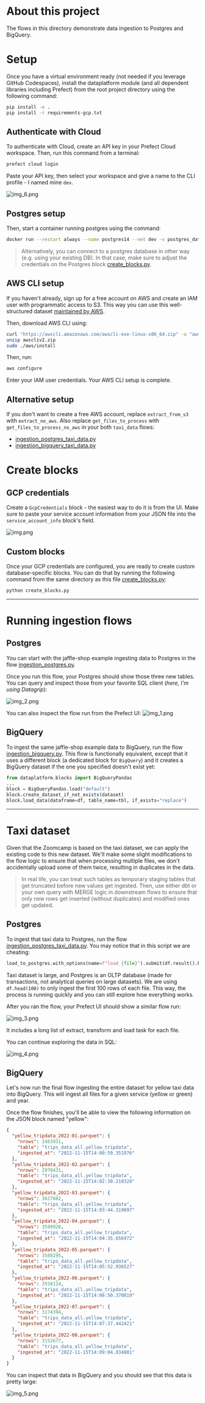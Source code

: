 # About this project

The flows in this directory demonstrate data ingestion to Postgres and BigQuery. 

# Setup

Once you have a virtual environment ready (not needed if you leverage GitHub Codespaces), install the dataplatform module (and all dependent libraries including Prefect) from the root project directory using the following command:

```bash
pip install -e .
pip install -r requirements-gcp.txt
```

## Authenticate with Cloud

To authenticate with Cloud, create an API key in your Prefect Cloud workspace. Then, run this command from a terminal:

```bash
prefect cloud login
```

Paste your API key, then select your workspace and give a name to the CLI profile - I named mine `dev`. 

![img_6.png](img_6.png)


## Postgres setup
Then, start a container running postgres using the command:

```bash
docker run --restart always --name postgres14 --net dev -v postgres_data:/var/lib/postgresql/data -p 5432:5432 -d -e POSTGRES_PASSWORD=postgres postgres:14
```

> Alternatively, you can connect to a postgres database in other way (e.g. using your existing DB). In that case, make sure to adjust the credentials on the Postgres block [create_blocks.py](create_blocks.py).


## AWS CLI setup

If you haven't already, sign up for a free account on AWS and create an IAM user with programmatic access to S3. This way you can use this well-structured dataset [maintained by AWS](https://registry.opendata.aws/nyc-tlc-trip-records-pds/). 

Then, download AWS CLI using:

```bash
curl "https://awscli.amazonaws.com/awscli-exe-linux-x86_64.zip" -o "awscliv2.zip"
unzip awscliv2.zip
sudo ./aws/install
```

Then, run:
```bash
aws configure
```

Enter your IAM user credentials. Your AWS CLI setup is complete. 

## Alternative setup

If you don't want to create a free AWS account, replace `extract_from_s3` with `extract_no_aws`. 
Also replace `get_files_to_process` with `get_files_to_process_no_aws` in your both `taxi_data` flows:
- [ingestion_postgres_taxi_data.py](ingestion_postgres_taxi_data.py)
- [ingestion_bigquery_taxi_data.py](ingestion_bigquery_taxi_data.py)


# Create blocks

## GCP credentials

Create a `GcpCredentials` block - the easiest way to do it is from the UI. Make sure to paste your service account information from your JSON file into the `service_account_info` block's field.

![img.png](img.png)

## Custom blocks

Once your GCP credentials are configured, you are ready to create custom database-specific blocks. You can do that by running the following command from the same directory as this file [create_blocks.py](create_blocks.py):

```bash
python create_blocks.py 
```

---

# Running ingestion flows

## Postgres

You can start with the jaffle-shop example ingesting data to Postgres in the flow [ingestion_postgres.py](ingestion_postgres.py).

Once you run this flow, your Postgres should show those three new tables. You can query and inspect those from your favorite SQL client (*here, I'm using Datagrip*):

![img_2.png](img_2.png)

You can also inspect the flow run from the Prefect UI:
![img_1.png](img_1.png)


## BigQuery

To ingest the same jaffle-shop example data to BigQuery, run the flow [ingestion_bigquery.py](ingestion_bigquery.py). This flow is functionally equivalent, except that it uses a different block (a dedicated block for `BigQuery`) and it creates a BigQuery dataset if the one you specified doesn't exist yet:

```python
from dataplatform.blocks import BigQueryPandas
...
block = BigQueryPandas.load("default")
block.create_dataset_if_not_exists(dataset)
block.load_data(dataframe=df, table_name=tbl, if_exists="replace")
```

---
# Taxi dataset

Given that the Zoomcamp is based on the taxi dataset, we can apply the existing code to this new dataset. We'll make some slight modifications to the flow logic to ensure that when processing multiple files, we don't accidentally upload some of them twice, resulting in duplicates in the data. 

> In real life, you can treat such tables as temporary staging tables that get truncated before new values get ingested. Then, use either dbt or your own query with MERGE logic in downstream flows to ensure that only new rows get inserted (without duplicates) and modified ones get updated. 

## Postgres

To ingest that taxi data to Postgres, run the flow [ingestion_postgres_taxi_data.py](ingestion_postgres_taxi_data.py). You may notice that in this script we are cheating:

```python
load_to_postgres.with_options(name=f"load_{file}").submit(df.result().head(100), table, if_exists)
```

Taxi dataset is large, and Postgres is an OLTP database (made for transactions, not analytical queries on large datasets). We are using `df.head(100)` to only ingest the first 100 rows of each file. This way, the process is running quickly and you can still explore how everything works. 

After you ran the flow, your Prefect UI should show a similar flow run:

![img_3.png](img_3.png)

It includes a long list of extract, transform and load task for each file. 

You can continue exploring the data in SQL:

![img_4.png](img_4.png)

## BigQuery

Let's now run the final flow ingesting the entire dataset for yellow taxi data into BigQuery. This will ingest all files for a given service (yellow or green) and year. 

Once the flow finishes, you'll be able to view the following information on the JSON block named "yellow":

```json
{
  "yellow_tripdata_2022-01.parquet": {
    "nrows": 2463931,
    "table": "trips_data_all.yellow_tripdata",
    "ingested_at": "2022-11-15T14:00:59.351976"
  },
  "yellow_tripdata_2022-02.parquet": {
    "nrows": 2979431,
    "table": "trips_data_all.yellow_tripdata",
    "ingested_at": "2022-11-15T14:02:30.210328"
  },
  "yellow_tripdata_2022-03.parquet": {
    "nrows": 3627882,
    "table": "trips_data_all.yellow_tripdata",
    "ingested_at": "2022-11-15T14:03:44.319097"
  },
  "yellow_tripdata_2022-04.parquet": {
    "nrows": 3599920,
    "table": "trips_data_all.yellow_tripdata",
    "ingested_at": "2022-11-15T14:04:35.656972"
  },
  "yellow_tripdata_2022-05.parquet": {
    "nrows": 3588295,
    "table": "trips_data_all.yellow_tripdata",
    "ingested_at": "2022-11-15T14:05:52.936527"
  },
  "yellow_tripdata_2022-06.parquet": {
    "nrows": 3558124,
    "table": "trips_data_all.yellow_tripdata",
    "ingested_at": "2022-11-15T14:06:50.370819"
  },
  "yellow_tripdata_2022-07.parquet": {
    "nrows": 3174394,
    "table": "trips_data_all.yellow_tripdata",
    "ingested_at": "2022-11-15T14:07:37.442421"
  },
  "yellow_tripdata_2022-08.parquet": {
    "nrows": 3152677,
    "table": "trips_data_all.yellow_tripdata",
    "ingested_at": "2022-11-15T14:09:04.834881"
  }
}
```

You can inspect that data in BigQuery and you should see that this data is pretty large:

![img_5.png](img_5.png)
